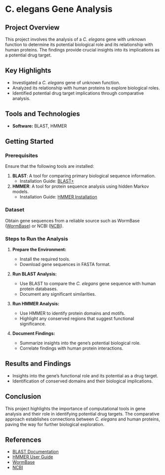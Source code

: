 # C. elegans Gene Analysis

## Project Overview
This project involves the analysis of a *C. elegans* gene with unknown function to determine its potential biological role and its relationship with human proteins. The findings provide crucial insights into its implications as a potential drug target.

## Key Highlights
- Investigated a *C. elegans* gene of unknown function.
- Analyzed its relationship with human proteins to explore biological roles.
- Identified potential drug target implications through comparative analysis.

## Tools and Technologies
- **Software:** BLAST, HMMER

## Getting Started

### Prerequisites
Ensure that the following tools are installed:
1. **BLAST**: A tool for comparing primary biological sequence information.
   - Installation Guide: [BLAST+](https://blast.ncbi.nlm.nih.gov/Blast.cgi?PAGE_TYPE=BlastDocs&DOC_TYPE=Download)
2. **HMMER**: A tool for protein sequence analysis using hidden Markov models.
   - Installation Guide: [HMMER Installation](http://hmmer.org/)

### Dataset
Obtain gene sequences from a reliable source such as WormBase ([WormBase](https://wormbase.org/)) or NCBI ([NCBI](https://www.ncbi.nlm.nih.gov/)).

### Steps to Run the Analysis
1. **Prepare the Environment:**
   - Install the required tools.
   - Download gene sequences in FASTA format.

2. **Run BLAST Analysis:**
   - Use BLAST to compare the *C. elegans* gene sequence with human protein databases.
   - Document any significant similarities.

3. **Run HMMER Analysis:**
   - Use HMMER to identify protein domains and motifs.
   - Highlight any conserved regions that suggest functional significance.

4. **Document Findings:**
   - Summarize insights into the gene’s potential biological role.
   - Correlate findings with human protein interactions.

## Results and Findings
- Insights into the gene’s functional role and its potential as a drug target.
- Identification of conserved domains and their biological implications.

## Conclusion
This project highlights the importance of computational tools in gene analysis and their role in identifying potential drug targets. The comparative approach establishes connections between *C. elegans* and human proteins, paving the way for further biological exploration.

## References
- [BLAST Documentation](https://blast.ncbi.nlm.nih.gov/Blast.cgi)
- [HMMER User Guide](http://hmmer.org/)
- [WormBase](https://wormbase.org/)
- [NCBI](https://www.ncbi.nlm.nih.gov/)

